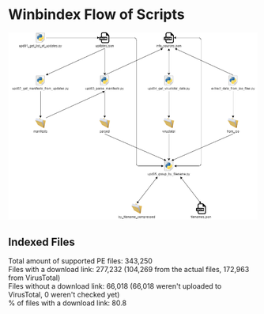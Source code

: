 # Winbindex Flow of Scripts

![winbindex-scripts-flow.png](winbindex-scripts-flow.png)

## Indexed Files

<!--FileStats-->
Total amount of supported PE files: 343,250  
Files with a download link: 277,232 (104,269 from the actual files, 172,963 from VirusTotal)  
Files without a download link: 66,018 (66,018 weren't uploaded to VirusTotal, 0 weren't checked yet)  
% of files with a download link: 80.8  
<!--/FileStats-->
